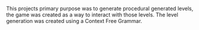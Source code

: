 This projects primary purpose was to generate procedural generated levels, the game was created as a way to interact with those levels.
The level generation was created using a Context Free Grammar.
